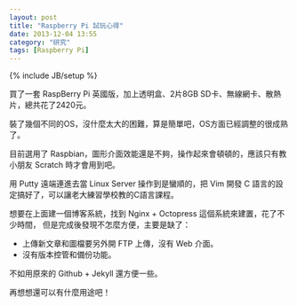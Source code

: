 ```yaml
---
layout: post
title: "Raspberry Pi 試玩心得"
date: 2013-12-04 13:55
category: "研究"
tags: [Raspberry Pi]
---
```

{% include JB/setup %}

買了一套 RaspBerry Pi 英國版，加上透明盒、2片8GB SD卡、無線網卡、散熱片，總共花了2420元。

裝了幾個不同的OS，沒什麼太大的困難，算是簡單吧，OS方面已經調整的很成熟了。

目前選用了 Raspbian，圖形介面效能還是不夠，操作起來會頓頓的，應該只有教小朋友 Scratch 時才會用到吧。

用 Putty 遠端連進去當 Linux Server 操作到是蠻順的，把 Vim 開發 C 語言的設定搞好了，可以讓老大練習學校教的C語言課程。

想要在上面建一個博客系統，找到 Nginx + Octopress 這個系統來建置，花了不少時間，
但是完成後發現不怎麼方便，主要是缺了：

 - 上傳新文章和圖檔要另外開 FTP 上傳，沒有 Web 介面。
 - 沒有版本控管和備份功能。 


不如用原來的 Github + Jekyll 還方便一些。

再想想還可以有什麼用途吧！

